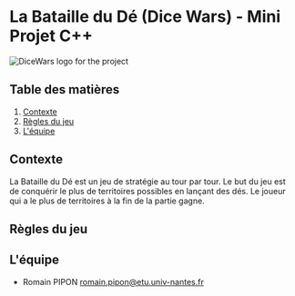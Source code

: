 # La Bataille du Dé (Dice Wars) - Mini Projet C++
<!-- Add the logo https://cdn.discordapp.com/attachments/1027222800991264768/1166662662000758794/file-4iKrJPU559BDTFfh6rFDcGoq.jpg?ex=654b4e46&is=6538d946&hm=41e76bcb57c079e00eb1dcc2ae7c63e539aac1793286f4dc02095c1e0dbf28aa& -->

![DiceWars logo for the project](https://cdn.discordapp.com/attachments/1027222800991264768/1166662662000758794/file-4iKrJPU559BDTFfh6rFDcGoq.jpg?ex=654b4e46&is=6538d946&hm=41e76bcb57c079e00eb1dcc2ae7c63e539aac1793286f4dc02095c1e0dbf28aa&)

## Table des matières

1. [Contexte](#contexte)
2. [Règles du jeu](#règles-du-jeu)
3. [L'équipe](#léquipe)


## Contexte

La Bataille du Dé est un jeu de stratégie au tour par tour. Le but du jeu est de conquérir le plus de territoires possibles en lançant des dés. Le joueur qui a le plus de territoires à la fin de la partie gagne.

## Règles du jeu

## L'équipe

- Romain PIPON romain.pipon@etu.univ-nantes.fr
